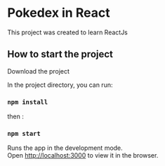 # Pokedex in React

This project was created to learn ReactJs

## How to start the project

Download the project

In the project directory, you can run:
### `npm install`
then : 
### `npm start`

Runs the app in the development mode.\
Open [http://localhost:3000](http://localhost:3000) to view it in the browser.
